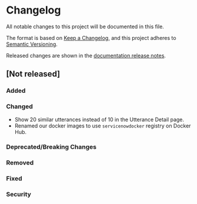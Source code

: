 # Changelog

All notable changes to this project will be documented in this file.

The format is based on [Keep a Changelog](https://keepachangelog.com/en/1.0.0/), and this project
adheres to [Semantic Versioning](https://semver.org/spec/v2.0.0.html).

Released changes are shown in the
[documentation release notes](docs/docs/getting-started/changelog.md).

## [Not released]

### Added

### Changed
- Show 20 similar utterances instead of 10 in the Utterance Detail page.
- Renamed our docker images to use `servicenowdocker` registry on Docker Hub.

### Deprecated/Breaking Changes

### Removed

### Fixed

### Security

